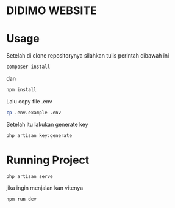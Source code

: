 # DIDIMO WEBSITE

# Usage
Setelah di clone repositorynya silahkan tulis perintah dibawah ini
```sh
composer install
```
dan
```sh
npm install
```

Lalu copy file .env 
```sh
cp .env.example .env
```

Setelah itu lakukan generate key
```sh
php artisan key:generate
```

# Running Project
```sh
php artisan serve
```

jika ingin menjalan kan vitenya
```sh
npm run dev
```
